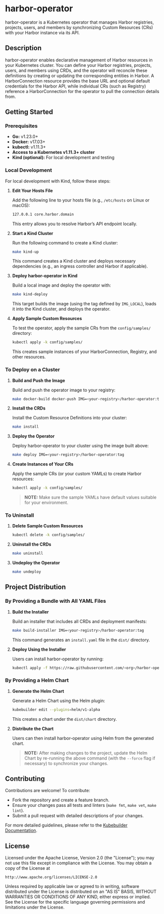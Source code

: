 # harbor-operator

harbor-operator is a Kubernetes operator that manages Harbor registries, projects, users, and members by synchronizing Custom Resources (CRs) with your Harbor instance via its API.

## Description

harbor-operator enables declarative management of Harbor resources in your Kubernetes cluster. You can define your Harbor registries, projects, users, and members using CRDs, and the operator will reconcile these definitions by creating or updating the corresponding entities in Harbor. A HarborConnection resource provides the base URL and optional default credentials for the Harbor API, while individual CRs (such as Registry) reference a HarborConnection for the operator to pull the connection details from.

## Getting Started

### Prerequisites

- **Go:** v1.23.0+
- **Docker:** v17.03+
- **kubectl:** v1.11.3+
- **Access to a Kubernetes v1.11.3+ cluster**
- **Kind (optional):** For local development and testing

### Local Development

For local development with Kind, follow these steps:

1. **Edit Your Hosts File**

   Add the following line to your hosts file (e.g., `/etc/hosts` on Linux or macOS):

   ```sh
   127.0.0.1 core.harbor.domain
   ```

   This entry allows you to resolve Harbor’s API endpoint locally.

2. **Start a Kind Cluster**

   Run the following command to create a Kind cluster:

   ```sh
   make kind-up
   ```

   This command creates a Kind cluster and deploys necessary dependencies (e.g., an ingress controller and Harbor if applicable).

3. **Deploy harbor-operator in Kind**

   Build a local image and deploy the operator with:

   ```sh
   make kind-deploy
   ```

   This target builds the image (using the tag defined by `IMG_LOCAL`), loads it into the Kind cluster, and deploys the operator.

4. **Apply Sample Custom Resources**

   To test the operator, apply the sample CRs from the `config/samples/` directory:

   ```sh
   kubectl apply -k config/samples/
   ```

   This creates sample instances of your HarborConnection, Registry, and other resources.

### To Deploy on a Cluster

1. **Build and Push the Image**

   Build and push the operator image to your registry:

   ```sh
   make docker-build docker-push IMG=<your-registry>/harbor-operator:tag
   ```

2. **Install the CRDs**

   Install the Custom Resource Definitions into your cluster:

   ```sh
   make install
   ```

3. **Deploy the Operator**

   Deploy harbor-operator to your cluster using the image built above:

   ```sh
   make deploy IMG=<your-registry>/harbor-operator:tag
   ```

4. **Create Instances of Your CRs**

   Apply the sample CRs (or your custom YAMLs) to create Harbor resources:

   ```sh
   kubectl apply -k config/samples/
   ```

   > **NOTE:** Make sure the sample YAMLs have default values suitable for your environment.

### To Uninstall

1. **Delete Sample Custom Resources**

   ```sh
   kubectl delete -k config/samples/
   ```

2. **Uninstall the CRDs**

   ```sh
   make uninstall
   ```

3. **Undeploy the Operator**

   ```sh
   make undeploy
   ```

## Project Distribution

### By Providing a Bundle with All YAML Files

1. **Build the Installer**

   Build an installer that includes all CRDs and deployment manifests:

   ```sh
   make build-installer IMG=<your-registry>/harbor-operator:tag
   ```

   This command generates an `install.yaml` file in the `dist/` directory.

2. **Deploy Using the Installer**

   Users can install harbor-operator by running:

   ```sh
   kubectl apply -f https://raw.githubusercontent.com/<org>/harbor-operator/<tag-or-branch>/dist/install.yaml
   ```

### By Providing a Helm Chart

1. **Generate the Helm Chart**

   Generate a Helm Chart using the Helm plugin:

   ```sh
   kubebuilder edit --plugins=helm/v1-alpha
   ```

   This creates a chart under the `dist/chart` directory.

2. **Distribute the Chart**

   Users can then install harbor-operator using Helm from the generated chart.

   > **NOTE:** After making changes to the project, update the Helm Chart by re-running the above command (with the `--force` flag if necessary) to synchronize your changes.

## Contributing

Contributions are welcome! To contribute:

- Fork the repository and create a feature branch.
- Ensure your changes pass all tests and linters (`make fmt`, `make vet`, `make lint`).
- Submit a pull request with detailed descriptions of your changes.

For more detailed guidelines, please refer to the [Kubebuilder Documentation](https://book.kubebuilder.io/introduction.html).

## License

Licensed under the Apache License, Version 2.0 (the "License");
you may not use this file except in compliance with the License.
You may obtain a copy of the License at

    http://www.apache.org/licenses/LICENSE-2.0

Unless required by applicable law or agreed to in writing, software
distributed under the License is distributed on an "AS IS" BASIS,
WITHOUT WARRANTIES OR CONDITIONS OF ANY KIND, either express or implied.
See the License for the specific language governing permissions and
limitations under the License.

